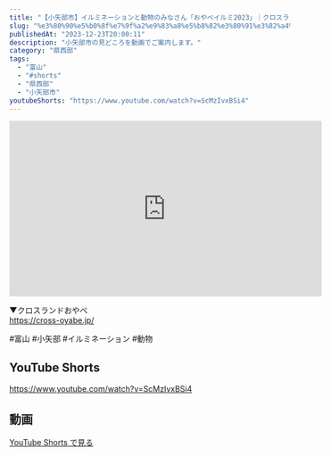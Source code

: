 ```yaml
---
title: "【小矢部市】イルミネーションと動物のみなさん「おやべイルミ2023」｜クロスランドおやべ #shorts"
slug: "%e3%80%90%e5%b0%8f%e7%9f%a2%e9%83%a8%e5%b8%82%e3%80%91%e3%82%a4%e3%83%ab%e3%83%9f%e3%83%8d%e3%83%bc%e3%82%b7%e3%83%a7%e3%83%b3%e3%81%a8%e5%8b%95%e7%89%a9%e3%81%ae%e3%81%bf%e3%81%aa%e3%81%95%e3%82%93"
publishedAt: "2023-12-23T20:00:11"
description: "小矢部市の見どころを動画でご案内します。"
category: "県西部"
tags: 
  - "富山"
  - "#shorts"
  - "県西部"
  - "小矢部市"
youtubeShorts: "https://www.youtube.com/watch?v=ScMzIvxBSi4"
---
```


<iframe width="560" height="315" src="https://www.youtube.com/embed/DeICwZlmthA" frameborder="0" allowfullscreen></iframe>

▼クロスランドおやべ<br />
https://cross-oyabe.jp/

#富山 #小矢部 #イルミネーション #動物

## YouTube Shorts

https://www.youtube.com/watch?v=ScMzIvxBSi4

## 動画

[YouTube Shorts で見る](https://www.youtube.com/watch?v=ScMzIvxBSi4)

